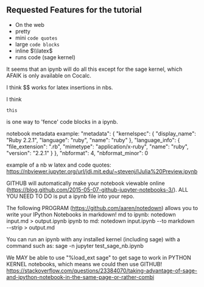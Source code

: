 Requested Features for the tutorial
------------------------------------

  * On the web
  * pretty
  * mini `code quotes`
  * large ```code blocks```
  * inline $\\latex$
  * runs code (sage kernel)



It seems that an ipynb will do all this except for the sage kernel, which AFAIK is only available on Cocalc.

I think $$ works for latex insertions in nbs.

I think

~~~
this
~~~

is one way to 'fence' code blocks in a ipynb.


notebook metadata example:
 "metadata": {
  "kernelspec": {
   "display_name": "Ruby 2.2.1",
   "language": "ruby",
   "name": "ruby"
  },
  "language_info": {
   "file_extension": ".rb",
   "mimetype": "application/x-ruby",
   "name": "ruby",
   "version": "2.2.1"
  }
 },
 "nbformat": 4,
 "nbformat_minor": 0

example of a nb w latex and code quotes:
https://nbviewer.jupyter.org/url/jdj.mit.edu/~stevenj/IJulia%20Preview.ipynb

GITHUB will automatically make your notebook viewable online (https://blog.github.com/2015-05-07-github-jupyter-notebooks-3/).  ALL YOU NEED TO DO is put a ipynb file into your repo.

The following PROGRAM (https://github.com/aaren/notedown) allows you to write your IPython Notebooks in markdown!
md to ipynb:
notedown input.md > output.ipynb
ipynb to md:
notedown input.ipynb --to markdown --strip > output.md


You can run an ipynb with any installed kernel (including sage) with a command such as:
sage -n jupyter test_sage_nb.ipynb

We MAY be able to use "%load_ext sage" to get sage to work in PYTHON KERNEL notebooks, which means we could then use GITHUB!
https://stackoverflow.com/questions/23384070/taking-advantage-of-sage-and-ipython-notebook-in-the-same-page-or-rather-combi

